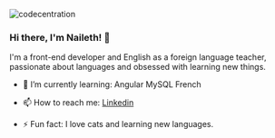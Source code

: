 ![codecentration](banner.jpg)
### Hi there, I'm Naileth! 👋

I'm a front-end developer and English as a foreign language teacher, passionate about languages and obsessed with learning new things.

- 🌱 I’m currently learning:
  Angular
  MySQL
  French

- 📫 How to reach me: [Linkedin](https://www.linkedin.com/in/nailethrivero/)
- ⚡ Fun fact: I love cats and learning new languages.

